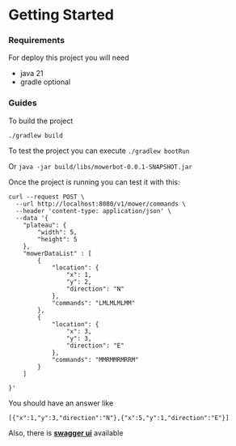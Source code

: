 # Getting Started

### Requirements
For deploy this project you will need

* java 21
* gradle optional

### Guides

To build the project 

`./gradlew build`

To test the project you can execute 
`./gradlew bootRun` 

Or `java -jar build/libs/mowerbot-0.0.1-SNAPSHOT.jar`

Once the project is running you can test it with this: 

```console
curl --request POST \
  --url http://localhost:8080/v1/mower/commands \
  --header 'content-type: application/json' \
  --data '{
	"plateau": {
		"width": 5, 
		"height": 5
	},
	"mowerDataList" : [
		{
			"location": {
				"x": 1,
				"y": 2,
				"direction": "N"
			},
			"commands": "LMLMLMLMM"
		},
		{
			"location": {
				"x": 3,
				"y": 3,
				"direction": "E"
			},
			"commands": "MMRMMRMRRM"
		}
	]
	
}'
```

You should have an answer like 

`[{"x":1,"y":3,"direction":"N"},{"x":5,"y":1,"direction":"E"}]`

Also, there is **[swagger ui](http://localhost:8080/swagger-ui/index.html)** available